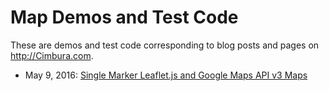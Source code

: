 Map Demos and Test Code
=======================

These are demos and test code corresponding to blog posts and pages on http://Cimbura.com.

 * May 9, 2016: [Single Marker Leaflet.js and Google Maps API v3 Maps](demo_4312)

